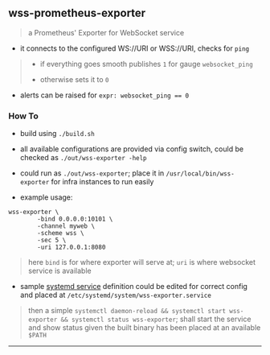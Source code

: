 
## wss-prometheus-exporter

> a Prometheus' Exporter for WebSocket service

* it connects to the configured WS://URI or WSS://URI, checks for `ping`

> * if everything goes smooth publishes `1` for gauge `websocket_ping`
>
> * otherwise sets it to `0`

* alerts can be raised for `expr: websocket_ping == 0`


### How To

* build using `./build.sh`

* all available configurations are provided via config switch, could be checked as `./out/wss-exporter -help`

* could run as `./out/wss-exporter`; place it in `/usr/local/bin/wss-exporter` for infra instances to run easily

* example usage:

```
wss-exporter \
        -bind 0.0.0.0:10101 \
        -channel myweb \
        -scheme wss \
        -sec 5 \
        -uri 127.0.0.1:8080
```

> here `bind` is for where exporter will serve at; `uri` is where websocket service is available

* sample [systemd service](extras/wss-exporter.systemd.service) definition could be edited for correct config and placed at `/etc/systemd/system/wss-exporter.service`

> then a simple `systemctl daemon-reload && systemctl start wss-exporter && systemctl status wss-exporter`; shall start the service and show status given the built binary has been placed at an available `$PATH`

---
